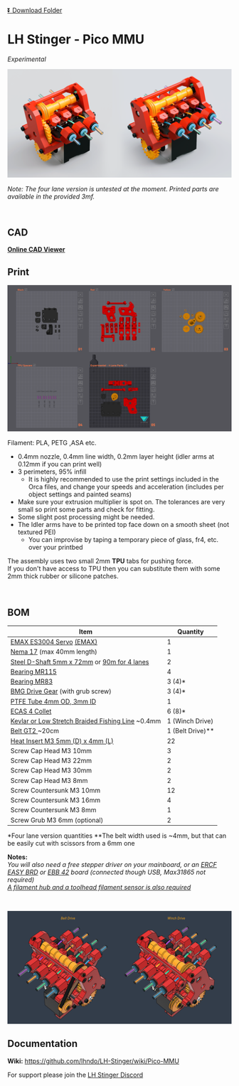 [:arrow_double_down: Download Folder](https://download-directory.github.io/?url=https%3A%2F%2Fgithub.com%2Flhndo%2FLH-Stinger%2Ftree%2Fmain%2FUser_Mods%2FMMU%2FStinger%2520Pico%2520MMU%2520-%2520%2540LH)

# LH Stinger - Pico MMU
*Experimental*

![](Assets/lhs_pico_mmu.png)


*Note: The four lane version is untested at the moment. Printed parts are available in the provided 3mf.*  

<br>


## CAD

[**Online CAD Viewer**](http://tiny.cc/lhs-pico-mu)


## Print

![](Assets/2.png)


Filament: PLA, PETG ,ASA etc.


* 0.4mm nozzle, 0.4mm line width, 0.2mm layer height (idler arms at 0.12mm if you can print well)
* 3 perimeters, 95% infill   
  *  It is highly recommended to use the print settings included in the Orca files, and change your speeds and acceleration (includes per object settings and painted seams)
* Make sure your extrusion multiplier is spot on. The tolerances are very small so print some parts and check for fitting. 
* Some slight post processing might be needed.
* The Idler arms have to be printed top face down on a smooth sheet (not textured PEI) 
    - You can improvise by taping a temporary piece of glass, fr4, etc. over your printbed 

The assembly uses two small 2mm **TPU** tabs for pushing force.   
If you don't have access to TPU then you can substitute them with some 2mm thick rubber or silicone patches.  
 


<br>


## BOM

Item | Quantity
-|- 
[EMAX ES3004 Servo](https://s.click.aliexpress.com/e/_oksH8bZ) [(EMAX)](https://emaxmodel.com/products/emax-es3004-17g-3-5kg-0-13sec-23t-metal-gear-analog-servo-for-rc-airplane-es3104-upgrade)  | 1
[Nema 17](https://s.click.aliexpress.com/e/_DDhtjPj) (max 40mm length) | 1
[Steel D-Shaft 5mm x 72mm](https://s.click.aliexpress.com/e/_DEqV7oV) or [90m for 4 lanes](https://s.click.aliexpress.com/e/_ooVBpL1) | 2
[Bearing MR115](https://s.click.aliexpress.com/e/_DeqGPvP)  | 4
[Bearing MR83](https://s.click.aliexpress.com/e/_DDpZxF7)  | 3 (4)*
[BMG Drive Gear](https://s.click.aliexpress.com/e/_DErKaQz) (with grub screw) | 3 (4)*
[PTFE Tube 4mm OD, 3mm ID](https://s.click.aliexpress.com/e/_DCqpjY5)  | 1
[ECAS 4 Collet](https://s.click.aliexpress.com/e/_DBXcy4h)  | 6 (8)*
[Kevlar or Low Stretch Braided Fishing Line](https://s.click.aliexpress.com/e/_DdfdWYt) ~0.4mm | 1 (Winch Drive)
[Belt GT2  ](https://s.click.aliexpress.com/e/_okGVowl) ~20cm | 1 (Belt Drive)**
[Heat Insert M3 5mm (D) x 4mm (L)](https://s.click.aliexpress.com/e/_Dci6SvT)  | 22
Screw Cap Head M3 10mm  | 3
Screw Cap Head M3 22mm  | 2
Screw Cap Head M3 30mm  | 2
Screw Cap Head M3 8mm  | 2
Screw Countersunk M3 10mm  | 12
Screw Countersunk M3 16mm  | 4
Screw Countersunk M3 8mm  | 1
Screw Grub M3 6mm (optional)  | 2

*Four lane version quantities
**The belt width used is ~4mm, but that can be easily cut with scissors from a 6mm one

**Notes:**  
*You will also need a free stepper driver on your mainboard, or an [ERCF EASY BRD](https://s.click.aliexpress.com/e/_DB2wsgZ) or [EBB 42](https://s.click.aliexpress.com/e/_DlhszCV) board (connected though USB, Max31865 not required)*  
*[A filament hub and a toolhead filament sensor is also required](https://github.com/lhndo/LH-Stinger/tree/main/User_Mods/MMU/Filament%20Hub%20-%20%40LH)*

<br>

![](Assets/4.png)

## Documentation

**Wiki:**
https://github.com/lhndo/LH-Stinger/wiki/Pico-MMU


For support please join the [LH Stinger Discord](https://discord.gg/EzssCfnEDS)
